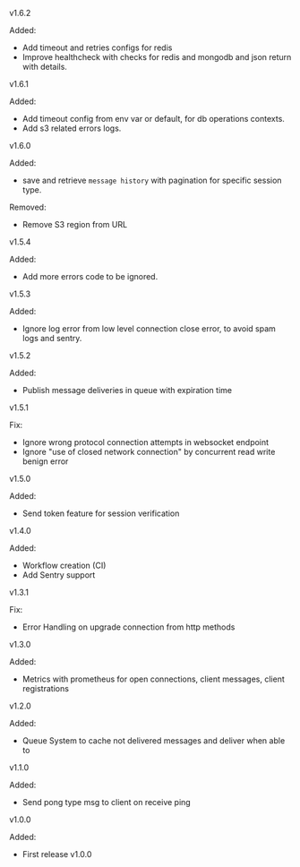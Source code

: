 v1.6.2

Added:
- Add timeout and retries configs for redis
- Improve healthcheck with checks for redis and mongodb and json return with details.

v1.6.1

Added:
- Add timeout config from env var or default, for db operations contexts.
- Add s3 related errors logs.

v1.6.0

Added:
- save and retrieve `message history` with pagination for specific session type.

Removed:
- Remove S3 region from URL

v1.5.4

Added:
- Add more errors code to be ignored.

v1.5.3

Added:
- Ignore log error from low level connection close error, to avoid spam logs and sentry.

v1.5.2

Added:
- Publish message deliveries in queue with expiration time

v1.5.1

Fix:
- Ignore wrong protocol connection  attempts in websocket endpoint
- Ignore "use of closed network connection" by concurrent read write benign error
  
v1.5.0

Added:
- Send token feature for session verification

v1.4.0

Added:
- Workflow creation (CI)
- Add Sentry support

v1.3.1

Fix:
- Error Handling on upgrade connection from http methods

v1.3.0

Added:
- Metrics with prometheus for open connections, client messages, client registrations

v1.2.0

Added:
- Queue System to cache not delivered messages and deliver when able to

v1.1.0

Added:
- Send pong type msg to client on receive ping 

v1.0.0

Added:
- First release v1.0.0
